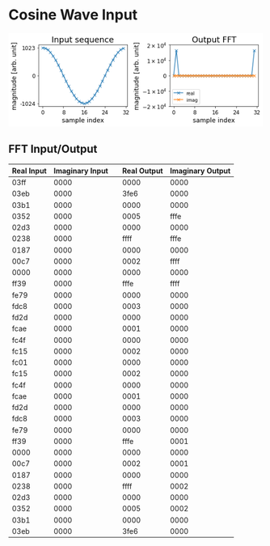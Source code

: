 # Cosine Wave Input

![FFT of a Cosine Function](figures/cos_wave.png)

## FFT Input/Output

| Real Input | Imaginary Input |    | Real Output | Imaginary Output |
| ---------- | --------------- | -- | ----------- | ---------------- |
| 03ff       | 0000            |    | 0000        | 0000             |
| 03eb       | 0000            |    | 3fe6        | 0000             |
| 03b1       | 0000            |    | 0000        | 0000             |
| 0352       | 0000            |    | 0005        | fffe             |
| 02d3       | 0000            |    | 0000        | 0000             |
| 0238       | 0000            |    | ffff        | fffe             |
| 0187       | 0000            |    | 0000        | 0000             |
| 00c7       | 0000            |    | 0002        | ffff             |
| 0000       | 0000            |    | 0000        | 0000             |
| ff39       | 0000            |    | fffe        | ffff             |
| fe79       | 0000            |    | 0000        | 0000             |
| fdc8       | 0000            |    | 0003        | 0000             |
| fd2d       | 0000            |    | 0000        | 0000             |
| fcae       | 0000            |    | 0001        | 0000             |
| fc4f       | 0000            |    | 0000        | 0000             |
| fc15       | 0000            |    | 0002        | 0000             |
| fc01       | 0000            |    | 0000        | 0000             |
| fc15       | 0000            |    | 0002        | 0000             |
| fc4f       | 0000            |    | 0000        | 0000             |
| fcae       | 0000            |    | 0001        | 0000             |
| fd2d       | 0000            |    | 0000        | 0000             |
| fdc8       | 0000            |    | 0003        | 0000             |
| fe79       | 0000            |    | 0000        | 0000             |
| ff39       | 0000            |    | fffe        | 0001             |
| 0000       | 0000            |    | 0000        | 0000             |
| 00c7       | 0000            |    | 0002        | 0001             |
| 0187       | 0000            |    | 0000        | 0000             |
| 0238       | 0000            |    | ffff        | 0002             |
| 02d3       | 0000            |    | 0000        | 0000             |
| 0352       | 0000            |    | 0005        | 0002             |
| 03b1       | 0000            |    | 0000        | 0000             |
| 03eb       | 0000            |    | 3fe6        | 0000             |
